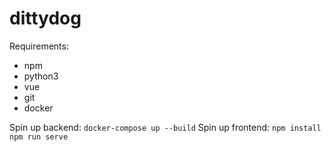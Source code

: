 # dittydog

Requirements:
- npm
- python3
- vue
- git
- docker

Spin up backend: `docker-compose up --build`
Spin up frontend:
`npm install`
`npm run serve`
